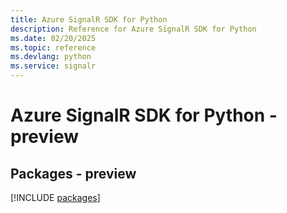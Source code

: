 ```yaml
---
title: Azure SignalR SDK for Python
description: Reference for Azure SignalR SDK for Python
ms.date: 02/20/2025
ms.topic: reference
ms.devlang: python
ms.service: signalr
---
```

# Azure SignalR SDK for Python - preview
## Packages - preview
[!INCLUDE [packages](signalr-index.md)]